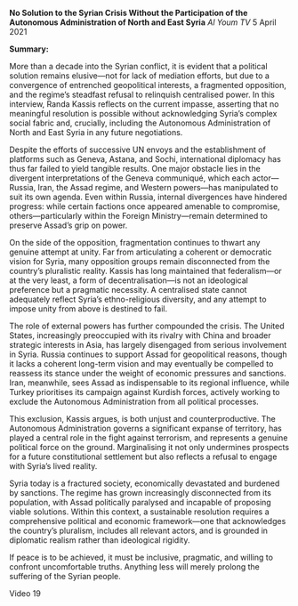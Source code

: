 **No Solution to the Syrian Crisis Without the Participation of the Autonomous Administration of North and East Syria** _Al Youm TV_ 5 April 2021

**Summary:**

More than a decade into the Syrian conflict, it is evident that a political solution remains elusive—not for lack of mediation efforts, but due to a convergence of entrenched geopolitical interests, a fragmented opposition, and the regime’s steadfast refusal to relinquish centralised power. In this interview, Randa Kassis reflects on the current impasse, asserting that no meaningful resolution is possible without acknowledging Syria’s complex social fabric and, crucially, including the Autonomous Administration of North and East Syria in any future negotiations.

Despite the efforts of successive UN envoys and the establishment of platforms such as Geneva, Astana, and Sochi, international diplomacy has thus far failed to yield tangible results. One major obstacle lies in the divergent interpretations of the Geneva communiqué, which each actor—Russia, Iran, the Assad regime, and Western powers—has manipulated to suit its own agenda. Even within Russia, internal divergences have hindered progress: while certain factions once appeared amenable to compromise, others—particularly within the Foreign Ministry—remain determined to preserve Assad’s grip on power.

On the side of the opposition, fragmentation continues to thwart any genuine attempt at unity. Far from articulating a coherent or democratic vision for Syria, many opposition groups remain disconnected from the country’s pluralistic reality. Kassis has long maintained that federalism—or at the very least, a form of decentralisation—is not an ideological preference but a pragmatic necessity. A centralised state cannot adequately reflect Syria’s ethno-religious diversity, and any attempt to impose unity from above is destined to fail.

The role of external powers has further compounded the crisis. The United States, increasingly preoccupied with its rivalry with China and broader strategic interests in Asia, has largely disengaged from serious involvement in Syria. Russia continues to support Assad for geopolitical reasons, though it lacks a coherent long-term vision and may eventually be compelled to reassess its stance under the weight of economic pressures and sanctions. Iran, meanwhile, sees Assad as indispensable to its regional influence, while Turkey prioritises its campaign against Kurdish forces, actively working to exclude the Autonomous Administration from all political processes.

This exclusion, Kassis argues, is both unjust and counterproductive. The Autonomous Administration governs a significant expanse of territory, has played a central role in the fight against terrorism, and represents a genuine political force on the ground. Marginalising it not only undermines prospects for a future constitutional settlement but also reflects a refusal to engage with Syria’s lived reality.

Syria today is a fractured society, economically devastated and burdened by sanctions. The regime has grown increasingly disconnected from its population, with Assad politically paralysed and incapable of proposing viable solutions. Within this context, a sustainable resolution requires a comprehensive political and economic framework—one that acknowledges the country’s pluralism, includes all relevant actors, and is grounded in diplomatic realism rather than ideological rigidity.

If peace is to be achieved, it must be inclusive, pragmatic, and willing to confront uncomfortable truths. Anything less will merely prolong the suffering of the Syrian people.

Video 19